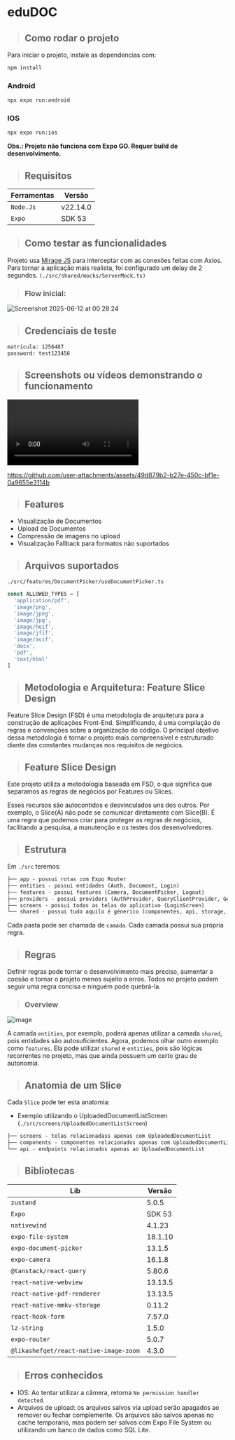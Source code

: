 # eduDOC

> ## Como rodar o projeto

Para iniciar o projeto, instale as dependencias com:

```bash
npm install
```

### Android

```bash
npx expo run:android
```

### IOS

```bash
npx expo run:ios
```

**Obs.: Projeto não funciona com Expo GO. Requer build de desenvolvimento.**

> ## Requisitos

| Ferramentas      | Versão          |
| --------- | ----------------- |
| `Node.Js` | v22.14.0 |
| `Expo`  | SDK 53           |

> ## Como testar as funcionalidades

Projeto usa [Mirage JS](https://miragejs.com/) para interceptar com as conexões feitas com Axios. Para tornar a aplicação mais realista,
foi configurado um delay de 2 segundos. `(./src/shared/mocks/ServerMock.ts)`

> ### Flow inicial:

![Screenshot 2025-06-12 at 00 28 24](https://github.com/user-attachments/assets/e2cb91ad-b682-4fbf-9e4c-f87edf7a81fc)


> ## Credenciais de teste

```bash
matricula: 1256487
password: test123456
```
> ## Screenshots ou vídeos demonstrando o funcionamento

<video src="[https://user-images.githubusercontent.com/aaa.mp4](https://github.com/user-attachments/assets/49d879b2-b27e-450c-bf1e-0a9655e3114b)"></video>

https://github.com/user-attachments/assets/49d879b2-b27e-450c-bf1e-0a9655e3114b

> ## Features

- Visualização de Documentos
- Upload de Documentos
- Compressão de imagens no upload
- Visualização Fallback para formatos não suportados

> ## Arquivos suportados

`./src/features/DocumentPicker/useDocumentPicker.ts`

```js
const ALLOWED_TYPES = [
  'application/pdf',
  'image/png',
  'image/jpeg',
  'image/jpg',
  'image/heif',
  'image/jfif',
  'image/avif',
  'docx',
  'pdf',
  'text/html'
]
```

> ## Metodologia e Arquitetura: Feature Slice Design

Feature Slice Design (FSD) é uma metodologia de arquitetura para a construção de aplicações Front-End. Simplificando, é uma compilação de regras e convenções sobre a organização do código. O principal objetivo dessa metodologia é tornar o projeto mais compreensível e estruturado diante das constantes mudanças nos requisitos de negócios.

> ## Feature Slice Design

Este projeto utiliza a metodologia baseada em FSD, o que significa que
separamos as regras de negócios por Features ou Slices.

Esses recursos são autocontidos e desvinculados uns dos outros.
Por exemplo, o Slice(A) não pode se comunicar diretamente com Slice(B). É
uma regra que podemos criar para proteger as regras de negócios, facilitando
a pesquisa, a manutenção e os testes dos desenvolvedores.

> ## Estrutura

Em `./src` teremos:

```txt
├── app - possui rotas com Expo Router
├── entities - possui entidades (Auth, Document, Login)
├── features - possui features (Camera, DocumentPicker, Logout)
├── providers - possui providers (AuthProvider, QueryClientProvider, GestureHandlerRootView)
├── screens - possui todas as telas do aplicativo (LoginScreen)
└── shared - possui tudo aquilo é génerico (componentes, api, storage, utils)
```

Cada pasta pode ser chamada de `camada`. Cada camada possui sua própria regra.

> ## Regras

Definir regras pode tornar o desenvolvimento mais preciso, aumentar a coesão e tornar o projeto menos sujeito a erros. Todos no projeto podem seguir uma regra concisa e ninguém pode quebrá-la.

> ### Overview

![image](https://github.com/user-attachments/assets/47098814-9266-41dc-bbb8-24425469182c)

A camada `entities`, por exemplo, poderá apenas utilizar a camada `shared`, pois entidades são autosuficientes. Agora, podemos olhar outro exemplo como `features`. Ela pode utilizar `shared` e `entities`, pois são lógicas recorrentes no projeto, mas que ainda possuem um certo grau  de autonomia.

> ## Anatomia de um Slice

 Cada `Slice` pode ter esta anatomia:

- Exemplo utilizando o UploadedDocumentListScreen (`./src/screens/UploadedDocumentListScreen`)

```txt
├── screens - telas relacionadass apenas com UploadedDocumentList
├── components - componentes relacionados apenas com UploadedDocumentList
└── api - endpoints relacionados apenas ao UploadedDocumentList
```

> ## Bibliotecas

| Lib     | Versão          |
| --------- | ----------------- |
| `zustand` | 5.0.5 |
| `Expo`  | SDK 53           |
| `nativewind`  | 4.1.23          |
| `expo-file-system`  | 18.1.10          |
| `expo-document-picker`  | 13.1.5          |
| `expo-camera`  | 16.1.8          |
| `@tanstack/react-query`  | 5.80.6         |
| `react-native-webview`  | 13.13.5         |
| `react-native-pdf-renderer`  | 13.13.5         |
| `react-native-mmkv-storage`  | 0.11.2         |
| `react-hook-form`  | 7.57.0         |
| `lz-string`  | 1.5.0         |
| `expo-router`  | 5.0.7         |
| `@likashefqet/react-native-image-zoom`  | 4.3.0        |

> ## Erros conhecidos

- IOS: Ao tentar utilizar a câmera, retorna `No permission handler detected`. 
- Arquivos de upload: os arquivos salvos via upload serão apagados ao remover ou fechar complemente. Os arquivos são salvos apenas no cache temporario, mas podem ser salvos com Expo File System ou utilizando um banco de dados como SQL Lite.
